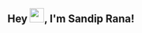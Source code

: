 ## Hey <img src="https://github.com/TheDudeThatCode/TheDudeThatCode/blob/master/Assets/Hi.gif" width="29px">, I'm Sandip Rana!

